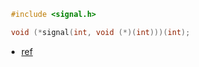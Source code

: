 ```c
 #include <signal.h>

 void (*signal(int, void (*)(int)))(int);
```



- [ref](https://www.joinc.co.kr/w/Site/system_programing/Book_LSP/ch06_Signal#)